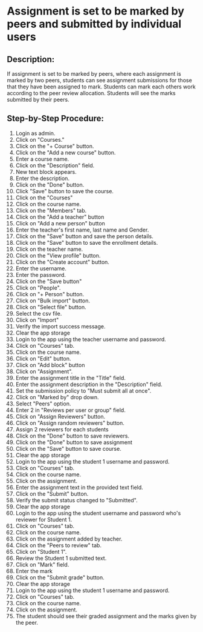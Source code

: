# Assignment is set to be marked by peers and submitted by individual users

## Description:

If assignment is set to be marked by peers, where each assignment is marked by two peers, students can see assignment submissions for those that they have been assigned to mark. Students can mark each others work according to the peer review allocation. Students will see the marks submitted by their peers.

## Step-by-Step Procedure:

1. Login as admin.
2. Click on "Courses."
3. Click on the "+ Course" button.
4. Click on the "Add a new course" button.
5. Enter a course name.
6. Click on the "Description" field.
7. New text block appears.
8. Enter the description.
9. Click on the "Done" button.
10. Click "Save" button to save the course.
11. Click on the "Courses"
12. Click on the course name.
13. Click on the "Members" tab.
14. Click on the "Add a teacher" button
15. Click on "Add a new person" button
16. Enter the teacher's first name, last name and Gender.
17. Click on the "Save" button and save the person details.
18. Click on the "Save" button to save the enrollment details.
19. Click on the teacher name.
20. Click on the "View profile" button.
21. Click on the "Create account" button.
22. Enter the username.
23. Enter the password.
24. Click on the "Save button"
25. Click on "People".
26. Click on "+ Person" button.
27. Click on "Bulk import" button.
28. Click on "Select file" button.
29. Select the csv file.
30. Click on "Import"
31. Verify the import success message.
32. Clear the app storage
33. Login to the app using the teacher username and password.
34. Click on "Courses" tab.
35. Click on the course name.
36. Click on "Edit" button.
37. Click on "Add block" button
38. Click on "Assignment".
39. Enter the assignment title in the "Title" field.
40. Enter the assignment description in the "Description" field. 
41. Set the submission policy to "Must submit all at once". 
42. Click on "Marked by" drop down. 
43. Select "Peers" option. 
44. Enter 2 in "Reviews per user or group" field. 
45. Click on "Assign Reviewers" button. 
46. Click on "Assign random reviewers" button.
47. Assign 2 reviewers for each students 
48. Click on the "Done" button to save reviewers. 
49. Click on the "Done" button to save assignment 
50. Click on the "Save" button to save course. 
51. Clear the app storage 
52. Login to the app using the student 1 username and password.
53. Click on "Courses" tab. 
54. Click on the course name. 
55. Click on the assignment. 
56. Enter the assignment text in the provided text field. 
57. Click on the "Submit" button. 
58. Verify the submit status changed to "Submitted". 
59. Clear the app storage 
60. Login to the app using the student username and password who's reviewer for Student 1. 
61. Click on "Courses" tab. 
62. Click on the course name. 
63. Click on the assignment added by teacher. 
64. Click on the "Peers to review" tab. 
65. Click on "Student 1". 
66. Review the Student 1 submitted text. 
67. Click on "Mark" field. 
68. Enter the mark 
69. Click on the "Submit grade" button. 
70. Clear the app storage 
71. Login to the app using the student 1 username and password.
72. Click on "Courses" tab. 
73. Click on the course name. 
74. Click on the assignment. 
75. The student should see their graded assignment and the marks given by the peer.